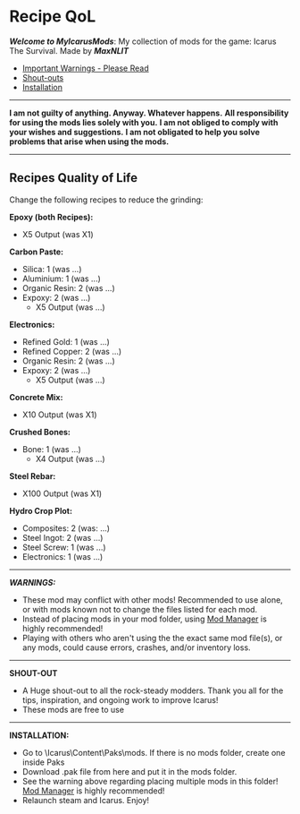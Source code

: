 # Recipe QoL
*__Welcome to MyIcarusMods__*: My collection of mods for the game: Icarus The Survival. Made by *__MaxNLIT__*

* [Important Warnings - Please Read](#warnings)
* [Shout-outs](#shouts)
* [Installation](#install)

---

**I am not guilty of anything. Anyway. Whatever happens.**
**All responsibility for using the mods lies solely with you.**
**I am not obliged to comply with your wishes and suggestions.**
**I am not obligated to help you solve problems that arise when using the mods.**

---

## **Recipes Quality of Life** 

Change the following recipes to reduce the grinding:

**Epoxy (both Recipes):**
  * X5 Output (was X1)

**Carbon Paste:**
* Silica: 1 (was ...)
* Aluminium: 1 (was ...)
* Organic Resin: 2 (was ...)
* Expoxy: 2 (was ...)
  * X5 Output (was ...)

**Electronics:**
* Refined Gold: 1 (was ...)
* Refined Copper: 2 (was ...)
* Organic Resin: 2 (was ...)
* Expoxy: 2 (was ...)
  * X5 Output (was ...)

**Concrete Mix:**
  * X10 Output (was X1)

**Crushed Bones:**
* Bone: 1 (was ...)
  * X4 Output (was ...)

**Steel Rebar:**
  * X100 Output (was X1)

**Hydro Crop Plot:**
* Composites: 2 (was: ...)
* Steel Ingot: 2 (was ...)
* Steel Screw: 1 (was ...)
* Electronics: 1 (was ...)

---

<a name="warnings">*__WARNINGS:__*</a>

* These mod may conflict with other mods! Recommended to use alone, or with mods known not to change the files listed for each mod.
* Instead of placing mods in your mod folder, using [Mod Manager](https://github.com/Jimk72/Icarus_Software) is highly recommended!
* Playing with others who aren't using the the exact same mod file(s), or any mods, could cause errors, crashes, and/or inventory loss.

---

<a name="shouts">__SHOUT-OUT__</a> 

* A Huge shout-out to all the rock-steady modders. Thank you all for the tips, inspiration, and ongoing work to improve Icarus!
* These mods are free to use

---

<a name="install">__INSTALLATION:__</a>

* Go to \Icarus\Content\Paks\mods. If there is no mods folder, create one inside Paks
* Download .pak file from here and put it in the mods folder.
* See the warning above regarding placing multiple mods in this folder! [Mod Manager](https://github.com/Jimk72/Icarus_Software) is highly recommended! 
* Relaunch steam and Icarus. Enjoy!
